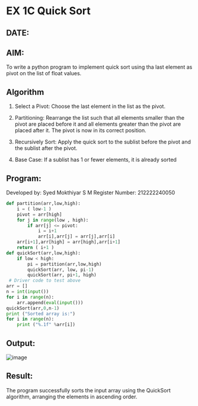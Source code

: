 # EX 1C Quick Sort
## DATE:
## AIM:
To write a python program to implement quick sort using tha last element as pivot on the list of float values.

## Algorithm
1. Select a Pivot: Choose the last element in the list as the pivot.

2. Partitioning: Rearrange the list such that all elements smaller than the pivot are placed before it and all elements greater than the pivot are placed after it. The pivot is now in its correct position.

3. Recursively Sort: Apply the quick sort to the sublist before the pivot and the sublist after the pivot.

4. Base Case: If a sublist has 1 or fewer elements, it is already sorted
## Program:

Developed by: Syed Mokthiyar S M
Register Number:  212222240050
```python
def partition(arr,low,high):
    i = ( low-1 )
    pivot = arr[high]
    for j in range(low , high):
        if arr[j] <= pivot:
            i = i+1
            arr[i],arr[j] = arr[j],arr[i]
    arr[i+1],arr[high] = arr[high],arr[i+1]
    return ( i+1 )
def quickSort(arr,low,high):
    if low < high:
        pi = partition(arr,low,high)
        quickSort(arr, low, pi-1)
        quickSort(arr, pi+1, high)
 # Driver code to test above 
arr = []
n = int(input())
for i in range(n):
    arr.append(eval(input()))
quickSort(arr,0,n-1)
print ("Sorted array is:")
for i in range(n):
    print ("%.1f" %arr[i])
```

## Output:
![image](https://github.com/user-attachments/assets/d1ea8528-2467-4770-89f8-0737a46bc094)



## Result:
The program successfully sorts the input array using the QuickSort algorithm, arranging the elements in ascending order.
